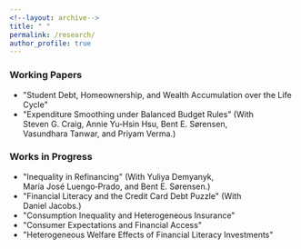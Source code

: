 ```yaml
---
<!--layout: archive-->
title: " "
permalink: /research/
author_profile: true
---
```


### Working Papers

* "Student Debt, Homeownership, and Wealth Accumulation over the Life Cycle" <br>
* "Expenditure Smoothing under Balanced Budget Rules" (With Steven&nbsp;G.&nbsp;Craig, Annie&nbsp;Yu&#8209;Hsin&nbsp;Hsu, Bent&nbsp;E.&nbsp;S&oslash;rensen, Vasundhara&nbsp;Tanwar, and Priyam&nbsp;Verma.)

### Works in Progress

* "Inequality in Refinancing" (With Yuliya&nbsp;Demyanyk, Mar&iacute;a&nbsp;Jos&eacute;&nbsp;Luengo&#8209;Prado, and Bent&nbsp;E.&nbsp;S&oslash;rensen.) <br>
* "Financial Literacy and the Credit Card Debt Puzzle" (With Daniel&nbsp;Jacobs.) <br>
* "Consumption Inequality and Heterogeneous Insurance" <br>
* "Consumer Expectations and Financial Access" <br>
* "Heterogeneous Welfare Effects of Financial Literacy Investments"